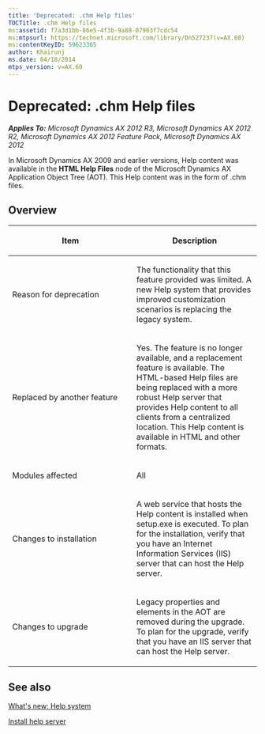 ```yaml
---
title: 'Deprecated: .chm Help files'
TOCTitle: .chm Help files
ms:assetid: f7a3d1bb-86e5-4f3b-9a88-07903f7cdc54
ms:mtpsurl: https://technet.microsoft.com/library/Dn527237(v=AX.60)
ms:contentKeyID: 59623365
author: Khairunj
ms.date: 04/18/2014
mtps_version: v=AX.60
---
```


# Deprecated: .chm Help files 


_**Applies To:** Microsoft Dynamics AX 2012 R3, Microsoft Dynamics AX 2012 R2, Microsoft Dynamics AX 2012 Feature Pack, Microsoft Dynamics AX 2012_

In Microsoft Dynamics AX 2009 and earlier versions, Help content was available in the **HTML Help Files** node of the Microsoft Dynamics AX Application Object Tree (AOT). This Help content was in the form of .chm files.

## Overview

<table>
<colgroup>
<col style="width: 50%" />
<col style="width: 50%" />
</colgroup>
<thead>
<tr class="header">
<th><p>Item</p></th>
<th><p>Description</p></th>
</tr>
</thead>
<tbody>
<tr class="odd">
<td><p>Reason for deprecation</p></td>
<td><p>The functionality that this feature provided was limited. A new Help system that provides improved customization scenarios is replacing the legacy system.</p></td>
</tr>
<tr class="even">
<td><p>Replaced by another feature</p></td>
<td><p>Yes. The feature is no longer available, and a replacement feature is available. The HTML-based Help files are being replaced with a more robust Help server that provides Help content to all clients from a centralized location. This Help content is available in HTML and other formats.</p></td>
</tr>
<tr class="odd">
<td><p>Modules affected</p></td>
<td><p>All</p></td>
</tr>
<tr class="even">
<td><p>Changes to installation</p></td>
<td><p>A web service that hosts the Help content is installed when setup.exe is executed. To plan for the installation, verify that you have an Internet Information Services (IIS) server that can host the Help server.</p></td>
</tr>
<tr class="odd">
<td><p>Changes to upgrade</p></td>
<td><p>Legacy properties and elements in the AOT are removed during the upgrade. To plan for the upgrade, verify that you have an IIS server that can host the Help server.</p></td>
</tr>
</tbody>
</table>


## See also

[What's new: Help system](what-s-new-help-system.md)

[Install help server](install-help-server.md)

  


